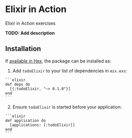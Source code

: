 # Elixir in Action

Elixir in Action exercises

**TODO: Add description**

## Installation

If [available in Hex](https://hex.pm/docs/publish), the package can be installed as:

  1. Add `todoElixir` to your list of dependencies in `mix.exs`:

    ```elixir
    def deps do
      [{:todoElixir, "~> 0.1.0"}]
    end
    ```

  2. Ensure `todoElixir` is started before your application:

    ```elixir
    def application do
      [applications: [:todoElixir]]
    end
    ```

